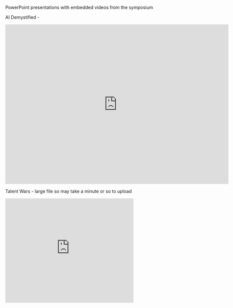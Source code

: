 PowerPoint presentations with embedded videos from the symposium 

AI Demystified - 
<iframe src="https://onedrive.live.com/embed?cid=2D07F5043DA09852&resid=2D07F5043DA09852%2186318&authkey=AP8N-WYYWKtzvDk&em=2" width="700" height="500" frameborder="0" scrolling="no"></iframe>

Talent Wars - large file so may take a minute or so to upload  
<iframe src="https://onedrive.live.com/embed?cid=2D07F5043DA09852&resid=2D07F5043DA09852%2186320&authkey=AFaBGtWSp6R0HJw&em=2" width="402" height="327" frameborder="0" scrolling="no"></iframe>
